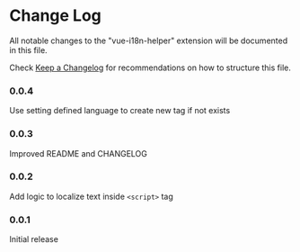 # Change Log

All notable changes to the "vue-i18n-helper" extension will be documented in this file.

Check [Keep a Changelog](http://keepachangelog.com/) for recommendations on how to structure this file.

### 0.0.4

Use setting defined language to create new <i18n> tag if not exists

### 0.0.3

Improved README and CHANGELOG

### 0.0.2

Add logic to localize text inside `<script>` tag

### 0.0.1

Initial release